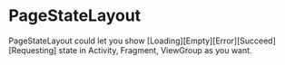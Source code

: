 # PageStateLayout
PageStateLayout could let you show [Loading][Empty][Error][Succeed][Requesting] state in Activity, Fragment, ViewGroup as you want.
